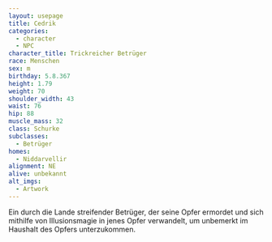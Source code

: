 ```yaml
---
layout: usepage
title: Cedrik
categories:
  - character
  - NPC
character_title: Trickreicher Betrüger
race: Menschen
sex: m
birthday: 5.8.367
height: 1.79
weight: 70
shoulder_width: 43
waist: 76
hip: 88
muscle_mass: 32
class: Schurke
subclasses:
  - Betrüger
homes:
  - Niddarvellir
alignment: NE
alive: unbekannt
alt_imgs:
  - Artwork
---
```


Ein durch die Lande streifender Betrüger, der seine Opfer ermordet und sich mithilfe von Illusionsmagie in jenes Opfer
verwandelt, um unbemerkt im Haushalt des Opfers unterzukommen.